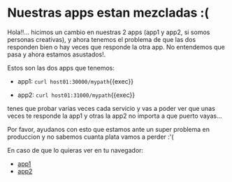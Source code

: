 
# Nuestras apps estan mezcladas :( 

Hola!!... hicimos un cambio en nuestras 2 apps (app1 y app2, si somos personas creativas), y ahora tenemos el problema de que las dos responden bien o hay veces que responde la otra app. No entendemos que pasa y ahora estamos asustados!.

Estos son las dos apps que tenemos:

- app1: `curl host01:30000/mypath`{{exec}}

- app2: `curl host01:31000/mypath`{{exec}}

tenes que probar varias veces cada servicio y vas a poder ver que unas veces te responde la app1 y otras la app2 no importa a que puerto vayas...

Por favor, ayudanos con esto que estamos ante un super problema en produccion y no sabemos cuanta plata vamos a perder :'(


En caso de que lo quieras ver en tu navegador:
- [app1]({{TRAFFIC_HOST1_30000}})
- [app2]({{TRAFFIC_HOST1_31000}})

